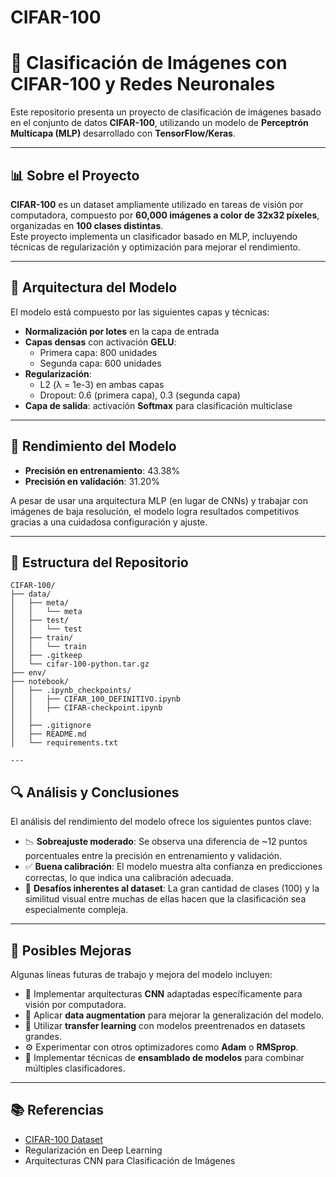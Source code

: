 # CIFAR-100
# 🧠 Clasificación de Imágenes con CIFAR-100 y Redes Neuronales

Este repositorio presenta un proyecto de clasificación de imágenes basado en el conjunto de datos **CIFAR-100**, utilizando un modelo de **Perceptrón Multicapa (MLP)** desarrollado con **TensorFlow/Keras**.

---

## 📊 Sobre el Proyecto

**CIFAR-100** es un dataset ampliamente utilizado en tareas de visión por computadora, compuesto por **60,000 imágenes a color de 32x32 píxeles**, organizadas en **100 clases distintas**.  
Este proyecto implementa un clasificador basado en MLP, incluyendo técnicas de regularización y optimización para mejorar el rendimiento.

---

## 🧠 Arquitectura del Modelo

El modelo está compuesto por las siguientes capas y técnicas:

- **Normalización por lotes** en la capa de entrada  
- **Capas densas** con activación **GELU**:
  - Primera capa: 800 unidades
  - Segunda capa: 600 unidades
- **Regularización**:
  - L2 (λ = 1e-3) en ambas capas
  - Dropout: 0.6 (primera capa), 0.3 (segunda capa)
- **Capa de salida**: activación **Softmax** para clasificación multiclase

---

## 🚀 Rendimiento del Modelo

- **Precisión en entrenamiento**: 43.38%  
- **Precisión en validación**: 31.20%

A pesar de usar una arquitectura MLP (en lugar de CNNs) y trabajar con imágenes de baja resolución, el modelo logra resultados competitivos gracias a una cuidadosa configuración y ajuste.

---

## 📁 Estructura del Repositorio
```
CIFAR-100/
├── data/
│   ├── meta/
│   │   └── meta
│   ├── test/
│   │   └── test
│   ├── train/
│   │   └── train
│   ├── .gitkeep
│   └── cifar-100-python.tar.gz
├── env/
├── notebook/
│   ├── .ipynb_checkpoints/
│   │   ├── CIFAR_100_DEFINITIVO.ipynb
│   │   ├── CIFAR-checkpoint.ipynb
│   │   
│   ├── .gitignore
│   ├── README.md
│   └── requirements.txt

---
```
## 🔍 Análisis y Conclusiones

El análisis del rendimiento del modelo ofrece los siguientes puntos clave:

- 📉 **Sobreajuste moderado**: Se observa una diferencia de ~12 puntos porcentuales entre la precisión en entrenamiento y validación.
- ✅ **Buena calibración**: El modelo muestra alta confianza en predicciones correctas, lo que indica una calibración adecuada.
- 🎯 **Desafíos inherentes al dataset**: La gran cantidad de clases (100) y la similitud visual entre muchas de ellas hacen que la clasificación sea especialmente compleja.

---

## 🚀 Posibles Mejoras

Algunas líneas futuras de trabajo y mejora del modelo incluyen:

- 🧱 Implementar arquitecturas **CNN** adaptadas específicamente para visión por computadora.
- 🔄 Aplicar **data augmentation** para mejorar la generalización del modelo.
- 🧠 Utilizar **transfer learning** con modelos preentrenados en datasets grandes.
- ⚙️ Experimentar con otros optimizadores como **Adam** o **RMSprop**.
- 🤝 Implementar técnicas de **ensamblado de modelos** para combinar múltiples clasificadores.

---

## 📚 Referencias

- [CIFAR-100 Dataset](https://www.cs.toronto.edu/~kriz/cifar.html)  
- Regularización en Deep Learning  
- Arquitecturas CNN para Clasificación de Imágenes

